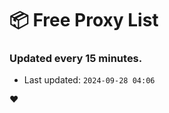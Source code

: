 # :package: Free Proxy List
### Updated every 15 minutes.

- Last updated: `2024-09-28 04:06`

:heart:
